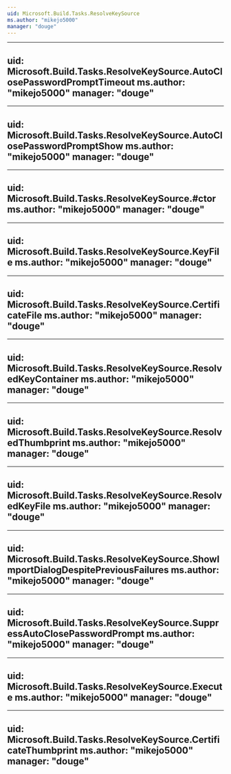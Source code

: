 ```yaml
---
uid: Microsoft.Build.Tasks.ResolveKeySource
ms.author: "mikejo5000"
manager: "douge"
---
```


---
uid: Microsoft.Build.Tasks.ResolveKeySource.AutoClosePasswordPromptTimeout
ms.author: "mikejo5000"
manager: "douge"
---

---
uid: Microsoft.Build.Tasks.ResolveKeySource.AutoClosePasswordPromptShow
ms.author: "mikejo5000"
manager: "douge"
---

---
uid: Microsoft.Build.Tasks.ResolveKeySource.#ctor
ms.author: "mikejo5000"
manager: "douge"
---

---
uid: Microsoft.Build.Tasks.ResolveKeySource.KeyFile
ms.author: "mikejo5000"
manager: "douge"
---

---
uid: Microsoft.Build.Tasks.ResolveKeySource.CertificateFile
ms.author: "mikejo5000"
manager: "douge"
---

---
uid: Microsoft.Build.Tasks.ResolveKeySource.ResolvedKeyContainer
ms.author: "mikejo5000"
manager: "douge"
---

---
uid: Microsoft.Build.Tasks.ResolveKeySource.ResolvedThumbprint
ms.author: "mikejo5000"
manager: "douge"
---

---
uid: Microsoft.Build.Tasks.ResolveKeySource.ResolvedKeyFile
ms.author: "mikejo5000"
manager: "douge"
---

---
uid: Microsoft.Build.Tasks.ResolveKeySource.ShowImportDialogDespitePreviousFailures
ms.author: "mikejo5000"
manager: "douge"
---

---
uid: Microsoft.Build.Tasks.ResolveKeySource.SuppressAutoClosePasswordPrompt
ms.author: "mikejo5000"
manager: "douge"
---

---
uid: Microsoft.Build.Tasks.ResolveKeySource.Execute
ms.author: "mikejo5000"
manager: "douge"
---

---
uid: Microsoft.Build.Tasks.ResolveKeySource.CertificateThumbprint
ms.author: "mikejo5000"
manager: "douge"
---

